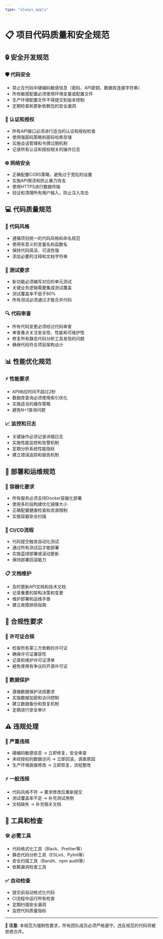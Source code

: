 ```yaml
---
type: "always_apply"
---
```


# 📋 项目代码质量和安全规范

## 🔒 安全开发规范

### 🛡️ 代码安全
- 禁止在代码中硬编码敏感信息（密码、API密钥、数据库连接字符串）
- 所有敏感配置必须使用环境变量或配置文件
- 生产环境配置文件不得提交到版本控制
- 定期检查和更新依赖包的安全漏洞

### 🔐 认证和授权
- 所有API接口必须进行适当的认证和授权检查
- 使用强密码策略和密码哈希存储
- 实施会话管理和令牌过期机制
- 记录所有认证和授权相关的操作日志

### 🌐 网络安全
- 正确配置CORS策略，避免过于宽松的设置
- 实施API限流和防止暴力攻击
- 使用HTTPS进行数据传输
- 验证和清理所有用户输入，防止注入攻击

## 💻 代码质量规范

### 📝 代码风格
- 遵循项目统一的代码风格和命名规范
- 使用有意义的变量名和函数名
- 保持代码简洁、可读性强
- 添加必要的注释和文档字符串

### 🧪 测试要求
- 新功能必须编写对应的单元测试
- 关键业务逻辑需要集成测试覆盖
- 测试覆盖率不低于80%
- 所有测试必须通过才能合并代码

### 🔍 代码审查
- 所有代码变更必须经过代码审查
- 审查重点关注安全性、性能和可维护性
- 修复所有静态代码分析工具发现的问题
- 确保代码符合项目架构设计

## 📊 性能优化规范

### ⚡ 性能要求
- API响应时间不超过2秒
- 数据库查询必须使用索引优化
- 实施适当的缓存策略
- 避免N+1查询问题

### 📈 监控和日志
- 关键操作必须记录详细日志
- 实施性能监控和告警机制
- 定期分析系统性能指标
- 建立错误追踪和报告机制

## 🚀 部署和运维规范

### 🐳 容器化要求
- 所有服务必须支持Docker容器化部署
- 使用多阶段构建优化镜像大小
- 正确配置健康检查和资源限制
- 实施容器安全扫描

### 🔄 CI/CD流程
- 代码提交触发自动化测试
- 通过所有测试后才能部署
- 实施蓝绿部署或滚动更新
- 保持部署回滚能力

### 📋 文档维护
- 及时更新API文档和技术文档
- 记录重要的架构决策和变更
- 维护部署和运维手册
- 建立故障排除指南

## 🎯 合规性要求

### 📜 许可证合规
- 检查所有第三方依赖的许可证
- 确保许可证兼容性
- 记录和维护许可证清单
- 避免使用有争议的开源许可证

### 🔐 数据保护
- 遵循数据保护法规要求
- 实施数据加密和访问控制
- 建立数据备份和恢复机制
- 定期进行安全审计

## ⚠️ 违规处理

### 🚨 严重违规
- 硬编码敏感信息 → 立即修复，安全审查
- 未经授权的数据访问 → 立即回滚，调查原因
- 生产环境直接修改 → 立即恢复，流程整改

### ⚡ 一般违规
- 代码风格不符 → 要求修改后重新提交
- 测试覆盖率不足 → 补充测试用例
- 文档缺失 → 补充相关文档

## 🔧 工具和检查

### 🛠️ 必需工具
- 代码格式化工具（Black、Prettier等）
- 静态代码分析工具（ESLint、Pylint等）
- 安全扫描工具（Bandit、npm audit等）
- 依赖漏洞检查工具

### ✅ 自动检查
- 提交前自动格式化代码
- CI流程中运行所有检查
- 定期扫描安全漏洞
- 监控代码质量指标

---

**📌 注意**: 本规范为强制性要求，所有团队成员必须严格遵守。违反规范的代码将被拒绝合并。
